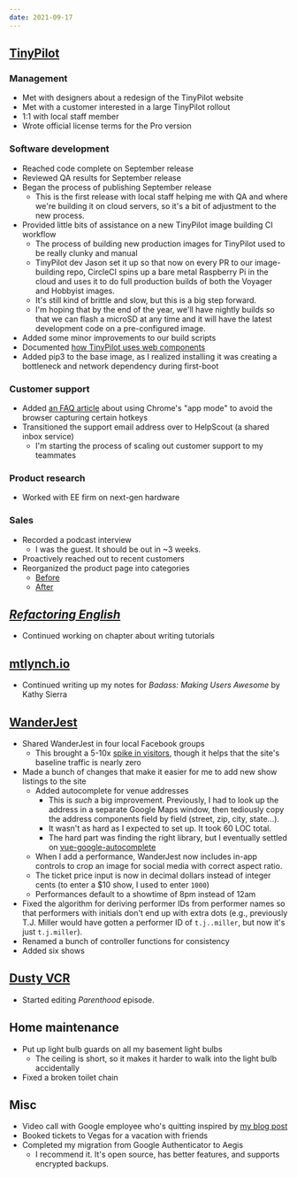 ```yaml
---
date: 2021-09-17
---
```


## [TinyPilot](https://tinypilotkvm.com)

### Management

- Met with designers about a redesign of the TinyPilot website
- Met with a customer interested in a large TinyPilot rollout
- 1:1 with local staff member
- Wrote official license terms for the Pro version

### Software development

- Reached code complete on September release
- Reviewed QA results for September release
- Began the process of publishing September release
  - This is the first release with local staff helping me with QA and where we're building it on cloud servers, so it's a bit of adjustment to the new process.
- Provided little bits of assistance on a new TinyPilot image building CI workflow
  - The process of building new production images for TinyPilot used to be really clunky and manual
  - TinyPilot dev Jason set it up so that now on every PR to our image-building repo, CircleCI spins up a bare metal Raspberry Pi in the cloud and uses it to do full production builds of both the Voyager and Hobbyist images.
  - It's still kind of brittle and slow, but this is a big step forward.
  - I'm hoping that by the end of the year, we'll have nightly builds so that we can flash a microSD at any time and it will have the latest development code on a pre-configured image.
- Added some minor improvements to our build scripts
- Documented [how TinyPilot uses web components](https://github.com/tiny-pilot/tinypilot/pull/791)
- Added pip3 to the base image, as I realized installing it was creating a bottleneck and network dependency during first-boot

### Customer support

- Added [an FAQ article](https://tinypilotkvm.com/faq/browser-hotkeys) about using Chrome's "app mode" to avoid the browser capturing certain hotkeys
- Transitioned the support email address over to HelpScout (a shared inbox service)
  - I'm starting the process of scaling out customer support to my teammates

### Product research

- Worked with EE firm on next-gen hardware

### Sales

- Recorded a podcast interview
  - I was the guest. It should be out in ~3 weeks.
- Proactively reached out to recent customers
- Reorganized the product page into categories
  - [Before](/2021-09-24/BpLn.webp)
  - [After](/2021-09-10/BpLn.webp)

## [_Refactoring English_](https://refactoringenglish.com)

- Continued working on chapter about writing tutorials

## [mtlynch.io](https://mtlynch.io)

- Continued writing up my notes for _Badass: Making Users Awesome_ by Kathy Sierra

## [WanderJest](https://wanderjest.com)

- Shared WanderJest in four local Facebook groups
  - This brought a 5-10x [spike in visitors](BpLn.webp), though it helps that the site's baseline traffic is nearly zero
- Made a bunch of changes that make it easier for me to add new show listings to the site
  - Added autocomplete for venue addresses
    - This is _such_ a big improvement. Previously, I had to look up the address in a separate Google Maps window, then tediously copy the address components field by field (street, zip, city, state...).
    - It wasn't as hard as I expected to set up. It took 60 LOC total.
    - The hard part was finding the right library, but I eventually settled on [vue-google-autocomplete](https://github.com/olefirenko/vue-google-autocomplete)
  - When I add a performance, WanderJest now includes in-app controls to crop an image for social media with correct aspect ratio.
  - The ticket price input is now in decimal dollars instead of integer cents (to enter a $10 show, I used to enter `1000`)
  - Performances default to a showtime of 8pm instead of 12am
- Fixed the algorithm for deriving performer IDs from performer names so that performers with initials don't end up with extra dots (e.g., previously T.J. Miller would have gotten a performer ID of `t.j..miller`, but now it's just `t.j.miller`).
- Renamed a bunch of controller functions for consistency
- Added six shows

## [Dusty VCR](https://dustyvcr.com)

- Started editing _Parenthood_ episode.

## Home maintenance

- Put up light bulb guards on all my basement light bulbs
  - The ceiling is short, so it makes it harder to walk into the light bulb accidentally
- Fixed a broken toilet chain

## Misc

- Video call with Google employee who's quitting inspired by [my blog post](https://mtlynch.io/why-i-quit-google/)
- Booked tickets to Vegas for a vacation with friends
- Completed my migration from Google Authenticator to Aegis
  - I recommend it. It's open source, has better features, and supports encrypted backups.
